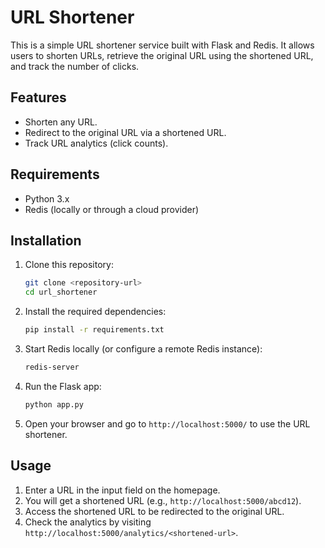 # URL Shortener

This is a simple URL shortener service built with Flask and Redis. It allows users to shorten URLs, retrieve the original URL using the shortened URL, and track the number of clicks.

## Features
- Shorten any URL.
- Redirect to the original URL via a shortened URL.
- Track URL analytics (click counts).

## Requirements
- Python 3.x
- Redis (locally or through a cloud provider)

## Installation

1. Clone this repository:
    ```bash
    git clone <repository-url>
    cd url_shortener
    ```

2. Install the required dependencies:
    ```bash
    pip install -r requirements.txt
    ```

3. Start Redis locally (or configure a remote Redis instance):
    ```bash
    redis-server
    ```

4. Run the Flask app:
    ```bash
    python app.py
    ```

5. Open your browser and go to `http://localhost:5000/` to use the URL shortener.

## Usage
1. Enter a URL in the input field on the homepage.
2. You will get a shortened URL (e.g., `http://localhost:5000/abcd12`).
3. Access the shortened URL to be redirected to the original URL.
4. Check the analytics by visiting `http://localhost:5000/analytics/<shortened-url>`.
